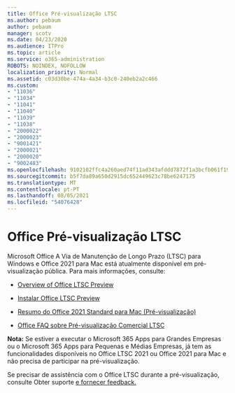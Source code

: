 ```yaml
---
title: Office Pré-visualização LTSC
ms.author: pebaum
author: pebaum
manager: scotv
ms.date: 04/23/2020
ms.audience: ITPro
ms.topic: article
ms.service: o365-administration
ROBOTS: NOINDEX, NOFOLLOW
localization_priority: Normal
ms.assetid: c03d30be-474a-4a34-b3c0-240eb2a2c466
ms.custom:
- "11036"
- "11034"
- "11041"
- "11040"
- "11039"
- "11038"
- "2000022"
- "2000023"
- "9001421"
- "2000021"
- "2000020"
- "9002483"
ms.openlocfilehash: 9102102ffc4a260aed74f11ad343afddd7872f1a3bcfb061f1961aef49e6e841
ms.sourcegitcommit: b5f7da89a650d2915dc652449623c78be6247175
ms.translationtype: MT
ms.contentlocale: pt-PT
ms.lasthandoff: 08/05/2021
ms.locfileid: "54076428"
---
```

# <a name="office-ltsc-preview"></a>Office Pré-visualização LTSC

Microsoft Office A Via de Manutenção de Longo Prazo (LTSC) para Windows e Office 2021 para Mac está atualmente disponível em pré-visualização pública. Para mais informações, consulte:

- [Overview of Office LTSC Preview](https://docs.microsoft.com/deployoffice/office2021/overview-ltsc-preview)

- [Instalar Office LTSC Preview](https://docs.microsoft.com/deployoffice/office2021/install-ltsc-preview)

- [Resumo do Office 2021 Standard para Mac (Pré-visualização)](https://docs.microsoft.com/deployoffice/office2021/overview-mac-preview)

- [Office FAQ sobre Pré-visualização Comercial LTSC](https://answers.microsoft.com/msoffice/forum/all/office-ltsc-commercial-preview-faq/0fcf5976-f87f-4be1-81af-9f6d6141bc3a)  

**Nota:** Se estiver a executar o Microsoft 365 Apps para Grandes Empresas ou o Microsoft 365 Apps para Pequenas e Médias Empresas, já tem as funcionalidades disponíveis no Office LTSC 2021 ou Office 2021 para Mac e não precisa de participar na pré-visualização.

Se precisar de assistência com o Office LTSC durante a pré-visualização, consulte Obter suporte [e fornecer feedback.](https://docs.microsoft.com/deployoffice/office2021/install-ltsc-preview#getting-support-and-providing-feedback)
